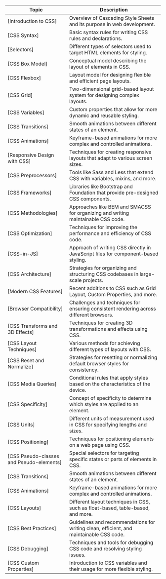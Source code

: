 
| Topic                                    | Description                                                                             |
| ---------------------------------------- | --------------------------------------------------------------------------------------- |
| [Introduction to CSS]                    | Overview of Cascading Style Sheets and its purpose in web development.                  |
| [CSS Syntax]                             | Basic syntax rules for writing CSS rules and declarations.                              |
| [Selectors]                              | Different types of selectors used to target HTML elements for styling.                  |
| [CSS Box Model]                          | Conceptual model describing the layout of elements in CSS.                              |
| [CSS Flexbox]                            | Layout model for designing flexible and efficient page layouts.                         |
| [CSS Grid]                               | Two-dimensional grid-based layout system for designing complex layouts.                 |
| [CSS Variables]                          | Custom properties that allow for more dynamic and reusable styling.                     |
| [CSS Transitions]                        | Smooth animations between different states of an element.                               |
| [CSS Animations]                         | Keyframe-based animations for more complex and controlled animations.                   |
| [Responsive Design with CSS]             | Techniques for creating responsive layouts that adapt to various screen sizes.          |
| [CSS Preprocessors]                      | Tools like Sass and Less that extend CSS with variables, mixins, and more.              |
| [CSS Frameworks]                         | Libraries like Bootstrap and Foundation that provide pre-designed CSS components.       |
| [CSS Methodologies]                      | Approaches like BEM and SMACSS for organizing and writing maintainable CSS code.        |
| [CSS Optimization]                       | Techniques for improving the performance and efficiency of CSS code.                    |
| [CSS-in-JS]                              | Approach of writing CSS directly in JavaScript files for component-based styling.       |
| [CSS Architecture]                       | Strategies for organizing and structuring CSS codebases in large-scale projects.        |
| [Modern CSS Features]                    | Recent additions to CSS such as Grid Layout, Custom Properties, and more.               |
| [Browser Compatibility]                  | Challenges and techniques for ensuring consistent rendering across different browsers.  |
| [CSS Transforms and 3D Effects]          | Techniques for creating 3D transformations and effects using CSS.                       |
| [CSS Layout Techniques]                  | Various methods for achieving different types of layouts with CSS.                      |
| [CSS Reset and Normalize]                | Strategies for resetting or normalizing default browser styles for consistency.         |
| [CSS Media Queries]                      | Conditional rules that apply styles based on the characteristics of the device.         |
| [CSS Specificity]                        | Concept of specificity to determine which styles are applied to an element.             |
| [CSS Units]                              | Different units of measurement used in CSS for specifying lengths and sizes.            |
| [CSS Positioning]                        | Techniques for positioning elements on a web page using CSS.                            |
| [CSS Pseudo-classes and Pseudo-elements] | Special selectors for targeting specific states or parts of elements in CSS.            |
| [CSS Transitions]                        | Smooth animations between different states of an element.                               |
| [CSS Animations]                         | Keyframe-based animations for more complex and controlled animations.                   |
| [CSS Layouts]                            | Different layout techniques in CSS, such as float-based, table-based, and more.         |
| [CSS Best Practices]                     | Guidelines and recommendations for writing clean, efficient, and maintainable CSS code. |
| [CSS Debugging]                          | Techniques and tools for debugging CSS code and resolving styling issues.               |
| [CSS Custom Properties]                  | Introduction to CSS variables and their usage for more flexible styling.                |
